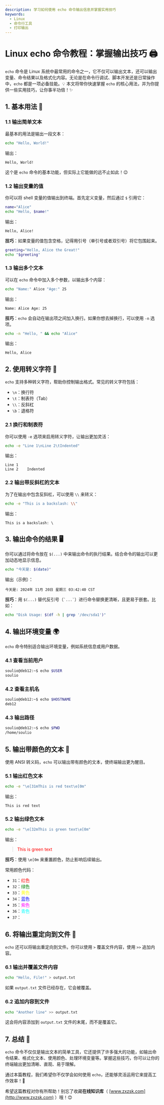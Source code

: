 ```yaml
---
description: 学习如何使用 echo 命令输出信息并掌握实用技巧  
keywords:
  - Linux
  - 命令行工具
  - 打印输出
---
```


# Linux echo 命令教程：掌握输出技巧 🖨️

`echo` 命令是 Linux 系统中最常用的命令之一，它不仅可以输出文本，还可以输出变量、命令结果以及格式化内容。无论是在命令行调试、脚本开发还是日常操作中，`echo` 都是一项必备技能。💡 本文将带你快速掌握 `echo` 的核心用法，并为你提供一些实用技巧，让你事半功倍！✨

## 1. 基本用法 📝

### 1.1 输出简单文本

最基本的用法是输出一段文本：

```bash
echo "Hello, World!"
```

输出：

```
Hello, World!
```

这个是 `echo` 命令的基本功能，但实际上它能做的远不止如此！😉

### 1.2 输出变量的值

你可以将 shell 变量的值输出到终端。首先定义变量，然后通过 `$` 引用它：

```bash
name="Alice"
echo "Hello, $name!"
```

输出：

```
Hello, Alice!
```

**技巧**：如果变量的值包含空格，记得用引号（单引号或者双引号）将它包围起来。

```bash
greeting="Hello, Alice the Great!"
echo "$greeting"
```

### 1.3 输出多个文本

可以在 `echo` 命令中加入多个参数，以输出多个内容：

```bash
echo "Name:" Alice "Age:" 25
```

输出：

```
Name: Alice Age: 25
```

**技巧**：`echo` 会自动在输出项之间加入换行。如果你想去掉换行，可以使用 `-n` 选项。

```bash
echo -n "Hello, " && echo "Alice"
```

输出：

```
Hello, Alice
```

## 2. 使用转义字符 🔑

`echo` 支持多种转义字符，帮助你控制输出格式。常见的转义字符包括：

- `\n`：换行符
- `\t`：制表符（Tab）
- `\\`：反斜杠
- `\b`：退格符

### 2.1 换行和制表符

你可以使用 `-e` 选项来启用转义字符，让输出更加灵活：

```bash
echo -e "Line 1\nLine 2\tIndented"
```

输出：

```
Line 1
Line 2    Indented
```

### 2.2 输出带反斜杠的文本

为了在输出中包含反斜杠，可以使用 `\\` 来转义：

```bash
echo -e "This is a backslash: \\"
```

输出：

```
This is a backslash: \
```

## 3. 输出命令的结果 🖥️

你可以通过将命令放在 `$(...)` 中来输出命令的执行结果。结合命令的输出可以更加动态地显示信息。

```bash
echo "今天是: $(date)"
```

输出（示例）：

```
今天是: 2024年 11月 20日 星期三 03:42:40 CST
```

**技巧**：用 `$(...)` 替代反引号（`` `...` ``）进行命令替换更清晰，且更易于嵌套。比如：

```bash
echo "Disk Usage: $(df -h | grep '/dev/sda1')"
```

## 4. 输出环境变量 🌍

`echo` 命令特别适合输出环境变量，例如系统信息或用户数据。

### 4.1 查看当前用户

```bash
soulio@deb12:~$ echo $USER
soulio
```

### 4.2 查看主机名

```bash
soulio@deb12:~$ echo $HOSTNAME
deb12
```

### 4.3 输出路径

```bash
soulio@deb12:~$ echo $PWD
/home/soulio
```

## 5. 输出带颜色的文本 🎨

使用 ANSI 转义码，`echo` 可以输出带有颜色的文本，使终端输出更为醒目。

### 5.1 输出红色文本

```bash
echo -e "\e[31mThis is red text\e[0m"
```

输出：

```
This is red text
```

### 5.2 输出绿色文本

```bash
echo -e "\e[32mThis is green text\e[0m"
```

输出：

> <font color="red">This is green text</font>

**技巧**：使用 `\e[0m` 来重置颜色，防止影响后续输出。

常用颜色代码：

- `31`：<font color="red">红色</font>
- `32`：<font color="green">绿色</font>
- `33`：<font color="yellow">黄色</font>
- `34`：<font color="blue">蓝色</font>
- `35`：<font color="magenta">紫色</font>
- `36`：<font color="cyan">青色</font>
- `37`：<font color="white">白色</font>

## 6. 将输出重定向到文件 📄

`echo` 还可以将输出重定向到文件。你可以使用 `>` 覆盖文件内容，使用 `>>` 追加内容。

### 6.1 输出并覆盖文件内容

```bash
echo "Hello, File!" > output.txt
```

如果 `output.txt` 文件已经存在，它会被覆盖。

### 6.2 追加内容到文件

```bash
echo "Another line" >> output.txt
```

这会将内容添加到 `output.txt` 文件的末尾，而不是覆盖它。

## 7. 总结 🌟

`echo` 命令不仅仅是输出文本的简单工具，它还提供了许多强大的功能，如输出命令结果、格式化文本、使用颜色、处理环境变量等。掌握这些技巧，你可以让你的终端输出更加清晰、直观、易于理解。

通过本篇教程，我们希望你不仅学会如何使用 `echo`，还能够灵活运用它来提高工作效率！🚀

希望这篇教程对你有所帮助！别忘了收藏**在线知识库**（ [www.zxzsk.com](http://www.zxzsk.com) ）哦！😊
